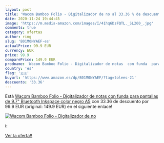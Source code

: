 ```yaml
---
layout: post
title: 'Wacom Bamboo Folio - Digitalizador de no al 33.36 % de descuento'
date: 2020-11-24 19:44:45
image: 'https://m.media-amazon.com/images/I/41hq6DzFQTL._SL200_.jpg'
comments: true
category: ofertas
author: ring
slug: 'B01M0NYAEF-es'
actualPrice: 99.9 EUR
currency: EUR
price: 99.9
comparePrice: 149.9 EUR
prodname: 'Wacom Bamboo Folio - Digitalizador de notas  con funda  para pantallas de 9.7"  Bluetooth  Inkspace  color negro  A5'
country: 'es'
flag: '🇪🇸'
buyurl: 'https://www.amazon.es/dp/B01M0NYAEF/?tag=tolees-21'
descuento: '33.36'
---
```


Está [Wacom Bamboo Folio - Digitalizador de notas  con funda  para pantallas de 9.7"  Bluetooth  Inkspace  color negro  A5](https://www.amazon.es/dp/B01M0NYAEF/?tag=tolees-21) con 33.36 de descuento por 99.9 EUR (original: 149.9 EUR) en el siguiente enlace!

[![Wacom Bamboo Folio - Digitalizador de no](https://m.media-amazon.com/images/I/41hq6DzFQTL._SL200_.jpg)](https://www.amazon.es/dp/B01M0NYAEF/?tag=tolees-21)

ℹ️:


[Ver la oferta!!](https://www.amazon.es/dp/B01M0NYAEF/?tag=tolees-21)
